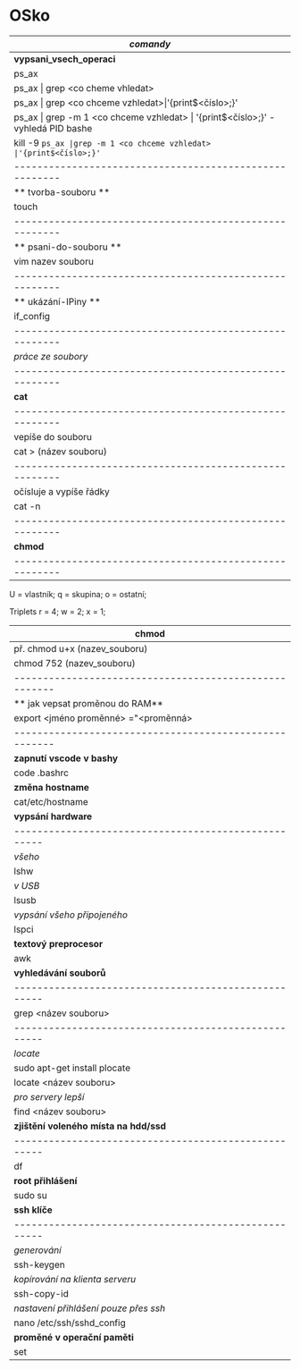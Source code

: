 # OSko
|       *comandy*                                       |
|-------------------------------------------------------|
|**vypsani_vsech_operaci**                              |
|          ps_ax                                        |
|    ps_ax \| grep \<co cheme vhledat>                                  |
|ps_ax \| grep \<co chceme vzhledat>\|'{print$<číslo>;}'                             |
|ps_ax  \| grep -m 1 \<co chceme vzhledat> \| '{print$<číslo>;}' - vyhledá PID bashe  |
|kill -9 `ps_ax \|grep -m 1 <co chceme vzhledat> \|'{print$<číslo>;}'`            |
|-------------------------------------------------------|
|**    tvorba-souboru   **                              |
|           touch                                       |
|-------------------------------------------------------|
|**   psani-do-souboru  **                              | 
|     vim nazev souboru                                 |
|-------------------------------------------------------|
|**    ukázání-IPiny    **                              |
|        if_config                                      |
|-------------------------------------------------------|
|    *práce ze soubory*                                 |
|-------------------------------------------------------|
|        **cat**                                        |
|-------------------------------------------------------|
|     vepíše do souboru                                 |
|  cat > (název souboru)                                |
|-------------------------------------------------------|
| očísluje a vypíše řádky                               |
|         cat -n                                        |
|-------------------------------------------------------|
|        **chmod**                                      |
|-------------------------------------------------------|

U = vlastník;
q = skupina;
o = ostatní;

Triplets
r = 4;
w = 2;
x = 1;

|         chmod                                        |
|------------------------------------------------------|
|  př. chmod u+x (nazev_souboru)                       |
|  chmod 752 (nazev_souboru)                           |
|------------------------------------------------------|
|        ** jak vepsat proměnou do RAM**                                       |
|export <jméno proměnné> ="<proměnná>|
|------------------------------------------------------|
|**zapnutí vscode v bashy**|
|code .bashrc|
|**změna hostname**|
|cat/etc/hostname|
|**vypsání hardware**|
|----------------------------------------------------|
|*všeho*|
|lshw|
|*v USB*|
|lsusb|
|*vypsání všeho připojeného*|
|lspci|
|**textový preprocesor**|
| awk                              |
|**vyhledávání souborů**|
|----------------------------------------------------|
|grep <název souboru>|
|----------------------------------------------------|
|*locate*|
|sudo apt-get install plocate|
|locate <název souboru>|
|*pro servery lepší*|
|find <název souboru>|
|**zjištění voleného místa na hdd/ssd**|
|----------------------------------------------------|
|df|
|**root přihlášení**|
|sudo su|
|**ssh klíče**|
|----------------------------------------------------|
|*generování*|
|ssh-keygen|
|*kopírování na klienta serveru*|
|ssh-copy-id <ip>|
|*nastavení přihlášení pouze přes ssh*|
|nano /etc/ssh/sshd_config|
|**proměné v operační paměti**|
|set|
